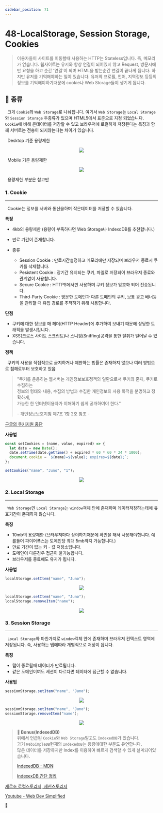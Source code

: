 ```yaml
---
sidebar_position: 71
---
```

# 48-LocalStorage, Session Storage, Cookies



> 이용자들이 사이트를 이동할때 사용하는 HTTP는 Stateless입니다. 즉, 메모리가 없습니다.
> 웹사이트는 유저와 항상 연결이 되어있지 않고 Request, 방문시에만 요청을 하고 순간 '연결'이 되며 HTML을 받는순간 연결이 끝나게 됩니다. 하지만 유저를 기억해야하는 일이 있습니다. 유저의 프로필, 언어, 지역정보 등등의 정보를 기억해야하기때문에 cookie나 Web Storage들이 생기게 됩니다.



## **🧩 종류**



&nbsp; 크게 `Cookie`와 `Web Storage`로 나눠집니다. 여기서 `Web Storage`는 `Local Storage`와 `Session Storage` 두종류가 있으며 HTML5에서 표준으로 지정 되었습니다. `Cookie`에 비해 큰데이터를 저장할 수 있고 브라우저에 로컬하게 저장된다는 특징과 함께 서버로는 전송이 되지않는다는 차이가 있습니다.



&nbsp; Desktop 기준 용량제한



<p align="center"><img src="https://t1.daumcdn.net/cfile/tistory/9956F8495BF4344813"/></p>



&nbsp; Mobile 기준 용량제한



<p align="center"><img src="https://t1.daumcdn.net/cfile/tistory/99262F495BF4344722"/></p>



&nbsp; 용량제한 부분은 참고만



### **1. Cookie**

---



&nbsp; Cookie는 정보를 서버와 통신을하며 작은데이터를 저장할 수 있습니다.



**특징**

- 4kb의 용량제한 (용량이 부족하다면 Web Storage나 IndexdDB를 추천합니다.)
- 만료 기간이 존재합니다.
- 종류

  - Session Cookie : 만료시간설정하고 메모리에만 저장되며 브라우저 종료시 쿠키를 삭제합니다.
  - Pesistent Cookie : 장기간 유지되는 쿠키, 파일로 저장되어 브라우저 종료와 관계없이 사용합니다.
  - Secure Cookie : HTTPS에서만 사용하며 쿠키 정보가 암호화 되어 전송됩니다.
  - Third-Party Cookie : 방문한 도메인과 다른 도메인의 쿠키, 보통 광고 배너등을 관리할 때 유입 경로를 추적하기 위해 사용합니다.



**단점**

- 쿠키에 대한 정보를 매 헤더(HTTP Header)에 추가하여 보내기 때문에 상당한 트래픽을 발생시킵니다.
- XSS(크로스 사이트 스크립트)나 스니핑(Sniffing)공격을 통한 탈취가 일어날 수 있습니다.



**정책**

&nbsp; 쿠키의 사용을 직접적으로 금지하거나 제한하는 법률은 존재하지 않으나 여러 방법으로 침해로부터 보호하고 있음

> "쿠키를 운용하는 웹서버는 개인정보보호정책의 일환으로서 쿠키의 존재, 쿠키로 수집하는  
>정보의 형태와 내용, 수집의 방법과 수집한 개인정보의 사용 목적을 분명하고 정확하게,  
>가능한 한 인터넷이용자가 이해하기 쉽게 공개하여야 한다."
>
> \- 개인정보보호지침 제7조 1항 2호 참조 -



[구글의 쿠키지원 중단](http://it.chosun.com/site/data/html_dir/2020/02/16/2020021600579.html)



**사용법**

```js
const setCookies = (name, value, expired) => {
  let date = new Date();
  date.setTime(date.getTime() + expired * 60 * 60 * 24 * 1000);
  document.cookie = `${name}=${value}; expires=${date};`;
};

setCookies("name", "Juno", "1");
```



<p align="center"><img src="https://img1.daumcdn.net/thumb/R1280x0/?scode=mtistory2&fname=https%3A%2F%2Fblog.kakaocdn.net%2Fdn%2F6118L%2Fbtq3t3TIEka%2FXk7Cas8Yn42335bq35vjQK%2Fimg.png"/></p>



### **2. Local Storage**

---



&nbsp; `Web Storage`인 `Local Storage`는 `window`객체 안에 존재하며 데이터저장하는데에 유효기간이 존재하지 않습니다.



**특징**

- 10mb의 용량제한 (브라우저마다 상이하기때문에 확인을 해서 사용해야합니다. 예를들어 파이어폭스는 도메인당 최대 5mb까지 가능합니다.)
- 만료 기간이 없는 키 - 값 저장소입니다.
- 도메인이 다른경우 접근이 불가능합니다.
- 브라우저를 종료해도 유지가 됩니다.



**사용법**

```js
localStorage.setItem("name", "Juno");
```



<p align="center"><img src="https://img1.daumcdn.net/thumb/R1280x0/?scode=mtistory2&fname=https%3A%2F%2Fblog.kakaocdn.net%2Fdn%2FbRvFGb%2Fbtq3q6wHmW9%2FcDt2nLsE4EsaUNeAh32X90%2Fimg.png"/></p>



```js
localStorage.setItem("name", "Juno");
localStorage.removeItem("name");
```



<p align="center"><img src="https://img1.daumcdn.net/thumb/R1280x0/?scode=mtistory2&fname=https%3A%2F%2Fblog.kakaocdn.net%2Fdn%2FbvpyeG%2Fbtq3mOYxZyE%2FIbFGBekyUGY7AUtdJeJiPK%2Fimg.png"/></p>



### **3. Session Storage**

---



&nbsp; `Local Storage`와 마찬가지로 `window`객체 안에 존재하며 브라우저 컨텍스트 영역에 저장됩니다. 즉, 사용하는 탭에따라 개별적으로 저장이 됩니다.



**특징**

- 탭이 종료될때 데이터가 만료됩니다.
- 같은 도메인이여도 세션이 다르다면 데이터에 접근할 수 없습니다.



**사용법**

```js
sessionStorage.setItem("name", "Juno");
```



<p align="center"><img src="https://img1.daumcdn.net/thumb/R1280x0/?scode=mtistory2&fname=https%3A%2F%2Fblog.kakaocdn.net%2Fdn%2FbLZre8%2Fbtq3nTERuR6%2FFQWMKy3iy8AkrfjIgPKfFk%2Fimg.png"/></p>



```js
sessionStorage.setItem("name", "Juno");
sessionStorage.removeItem("name");
```



<p align="center"><img src="https://img1.daumcdn.net/thumb/R1280x0/?scode=mtistory2&fname=https%3A%2F%2Fblog.kakaocdn.net%2Fdn%2FdfyNOj%2Fbtq3stSIjhx%2FM4iZSkmXPBQkDKFminl7j0%2Fimg.png"/></p>



> **🎇 Bonus(IndexedDB)**  
> 위에서 언급된 `Cookie`와 `Web Storage`말고도 `IndexedDB`가 있습니다.  
> 과거 `WebSimpleDB`현재의 `IndexedDB`는 용량에대한 부분도 유연합니다.  
> 많은 데이터를 저장하지만 Index를 이용하여 빠르게 검색할 수 있게 설계되어있습니다.
>
> [IndexedDB - MDN](https://developer.mozilla.org/ko/docs/Web/API/IndexedDB_API)
>
> [IndexexDB 간단 정리](https://pks2974.medium.com/indexeddb-%EA%B0%84%EB%8B%A8-%EC%A0%95%EB%A6%AC%ED%95%98%EA%B8%B0-ca9be4add614)



[제로초 로컬스토리지, 세션스토리지](https://www.zerocho.com/category/HTML&DOM/post/5918515b1ed39f00182d3048)

[Youtube - Web Dev Simplified](https://www.youtube.com/watch?v=GihQAC1I39Q&t=62s)



👋
